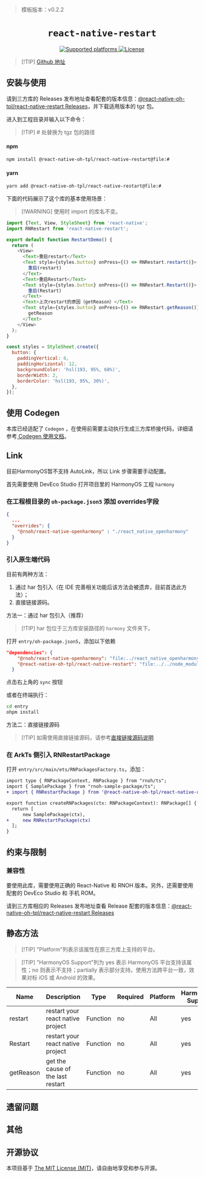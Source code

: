 > 模板版本：v0.2.2

<p align="center">
  <h1 align="center"> <code>react-native-restart</code> </h1>
</p>
<p align="center">
    <a href="https://github.com/avishayil/react-native-restart">
        <img src="https://img.shields.io/badge/platforms-android%20|%20ios%20|%20harmony%20-lightgrey.svg" alt="Supported platforms" />
    </a>
    <a href="https://github.com/avishayil/react-native-restart/blob/master/LICENSE">
        <img src="https://img.shields.io/badge/license-MIT-green.svg" alt="License" />
        <!-- <img src="https://img.shields.io/badge/license-Apache-blue.svg" alt="License" /> -->
    </a>
</p>

> [!TIP] [Github 地址](https://github.com/react-native-oh-library/react-native-restart)

## 安装与使用

请到三方库的 Releases 发布地址查看配套的版本信息：[@react-native-oh-tpl/react-native-restart Releases](https://github.com/react-native-oh-library/react-native-restart/releases)，并下载适用版本的 tgz 包。

进入到工程目录并输入以下命令：

> [!TIP] # 处替换为 tgz 包的路径

<!-- tabs:start -->

#### **npm**

```bash
npm install @react-native-oh-tpl/react-native-restart@file:#
```

#### **yarn**

```bash
yarn add @react-native-oh-tpl/react-native-restart@file:#
```

<!-- tabs:end -->

下面的代码展示了这个库的基本使用场景：

> [!WARNING] 使用时 import 的库名不变。

```js
import {Text, View, StyleSheet} from 'react-native';
import RNRestart from 'react-native-restart';

export default function RestartDemo() {
  return (
    <View>
      <Text>重启restart</Text>
      <Text style={styles.button} onPress={() => RNRestart.restart()}>
        重启(restart)
      </Text>
      <Text>重启Restart</Text>
      <Text style={styles.button} onPress={() => RNRestart.Restart()}>
        重启(Restart)
      </Text>
      <Text>上次restart的原因（getReason）</Text>
      <Text style={styles.button} onPress={() => RNRestart.getReason()}>
        getReason
      </Text>
    </View>
  );
}

const styles = StyleSheet.create({
  button: {
    paddingVertical: 6,
    paddingHorizontal: 12,
    backgroundColor: 'hsl(193, 95%, 68%)',
    borderWidth: 2,
    borderColor: 'hsl(193, 95%, 30%)',
  },
});

```

## 使用 Codegen

本库已经适配了 `Codegen` ，在使用前需要主动执行生成三方库桥接代码，详细请参考[ Codegen 使用文档](/zh-cn/codegen.md)。

## Link

目前HarmonyOS暂不支持 AutoLink，所以 Link 步骤需要手动配置。

首先需要使用 DevEco Studio 打开项目里的 HarmonyOS 工程 `harmony`
### 在工程根目录的 `oh-package.json5` 添加 overrides字段

```json
{
  ...
  "overrides": {
    "@rnoh/react-native-openharmony" : "./react_native_openharmony"
  }
}
```

### 引入原生端代码

目前有两种方法：

1. 通过 har 包引入（在 IDE 完善相关功能后该方法会被遗弃，目前首选此方法）；
2. 直接链接源码。

方法一：通过 har 包引入（推荐）

> [!TIP] har 包位于三方库安装路径的 `harmony` 文件夹下。

打开 `entry/oh-package.json5`，添加以下依赖

```json
"dependencies": {
    "@rnoh/react-native-openharmony": "file:../react_native_openharmony",
   	"@react-native-oh-tpl/react-native-restart": "file:../../node_modules/@react-native-oh-tpl/react-native-restart/harmony/rn_restart.har",
  }
```

点击右上角的 `sync` 按钮

或者在终端执行：

```bash
cd entry
ohpm install
```

方法二：直接链接源码

> [!TIP] 如需使用直接链接源码，请参考[直接链接源码说明](https://gitee.com/react-native-oh-library/usage-docs/blob/master/zh-cn/link-source-code.md)

### 在 ArkTs 侧引入 RNRestartPackage

打开 `entry/src/main/ets/RNPackagesFactory.ts`，添加：

```diff
import type { RNPackageContext, RNPackage } from "rnoh/ts";
import { SamplePackage } from "rnoh-sample-package/ts";
+ import { RNRestartPackage } from '@react-native-oh-tpl/react-native-restart/ts';

export function createRNPackages(ctx: RNPackageContext): RNPackage[] {
  return [
      new SamplePackage(ctx), 
+     new RNRestartPackage(ctx)
  ];
}
```

## 约束与限制

### 兼容性

要使用此库，需要使用正确的 React-Native 和 RNOH 版本。另外，还需要使用配套的 DevEco Studio 和 手机 ROM。

请到三方库相应的 Releases 发布地址查看 Release 配套的版本信息：[@react-native-oh-tpl/react-native-restart Releases](https://github.com/react-native-oh-library/react-native-restart/releases)

## 静态方法

> [!TIP] "Platform"列表示该属性在原三方库上支持的平台。

> [!TIP] "HarmonyOS Support"列为 yes 表示 HarmonyOS 平台支持该属性；no 则表示不支持；partially 表示部分支持。使用方法跨平台一致，效果对标 iOS 或 Android 的效果。

| Name      | Description                       | Type     | Required | Platform | HarmonyOS Support |
| --------- | --------------------------------- | -------- | -------- | -------- | ----------------- |
| restart   | restart your react native project | Function | no       | All      | yes               |
| Restart   | restart your react native project | Function | no       | All      | yes               |
| getReason | get the cause of the last restart | Function | no       | All      | yes               |
## 遗留问题

## 其他

## 开源协议

本项目基于 [The MIT License (MIT)](https://github.com/avishayil/react-native-restart/blob/master/LICENSE)，请自由地享受和参与开源。